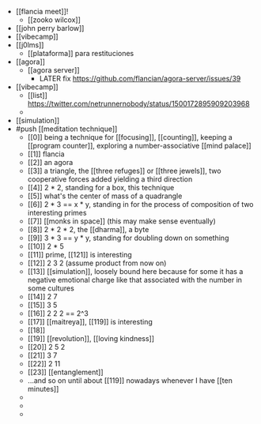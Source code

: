 - [[flancia meet]]!
	- [[zooko wilcox]]
- [[john perry barlow]]
- [[vibecamp]]
- [[j0lms]]
	- [[plataforma]] para restituciones
- [[agora]]
	- [[agora server]]
		- LATER fix https://github.com/flancian/agora-server/issues/39
- [[vibecamp]]
	- [[list]] https://twitter.com/netrunnernobody/status/1500172895909203968
	-
- [[simulation]]
- #push [[meditation technique]]
	- [[0]] being a technique for [[focusing]], [[counting]], keeping a [[program counter]], exploring a number-associative [[mind palace]]
	- [[1]] flancia
	- [[2]] an agora
	- [[3]] a triangle, the [[three refuges]] or [[three jewels]], two cooperative forces added yielding a third direction
	- [[4]] 2 * 2, standing for a box, this technique
	- [[5]] what's the center of mass of a quadrangle
	- [[6]] 2 * 3 == x * y, standing in for the process of composition of two interesting primes
	- [[7]] [[monks in space]] (this may make sense eventually)
	- [[8]] 2 * 2 * 2, the [[dharma]], a byte
	- [[9]] 3 * 3 == y * y, standing for doubling down on something
	- [[10]] 2 * 5
	- [[11]] prime, [[121]] is interesting
	- [[12]] 2 3 2 (assume product from now on)
	- [[13]] [[simulation]], loosely bound here because for some it has a negative emotional charge like that associated with the number in some cultures
	- [[14]] 2 7
	- [[15]] 3 5
	- [[16]] 2 2 2 == 2^3
	- [[17]] [[maitreya]], [[119]] is interesting
	- [[18]]
	- [[19]] [[revolution]], [[loving kindness]]
	- [[20]] 2 5 2
	- [[21]] 3 7
	- [[22]] 2 11
	- [[23]] [[entanglement]]
	- ...and so on until about [[119]] nowadays whenever I have [[ten minutes]]
	-
	-
	-